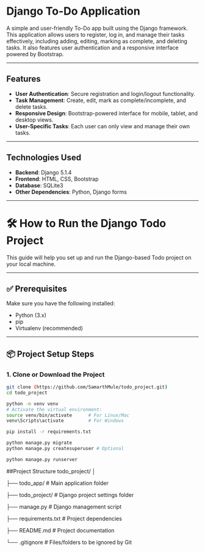 # **Django To-Do Application**

A simple and user-friendly To-Do app built using the Django framework. This application allows users to register, log in, and manage their tasks effectively, including adding, editing, marking as complete, and deleting tasks. It also features user authentication and a responsive interface powered by Bootstrap.

---

## **Features**
- **User Authentication**: Secure registration and login/logout functionality.
- **Task Management**: Create, edit, mark as complete/incomplete, and delete tasks.
- **Responsive Design**: Bootstrap-powered interface for mobile, tablet, and desktop views.
- **User-Specific Tasks**: Each user can only view and manage their own tasks.

---

## **Technologies Used**
- **Backend**: Django 5.1.4
- **Frontend**: HTML, CSS, Bootstrap
- **Database**: SQLite3
- **Other Dependencies**: Python, Django forms

---

# 🛠️ How to Run the Django Todo Project

This guide will help you set up and run the Django-based Todo project on your local machine.

---

## ✅ Prerequisites

Make sure you have the following installed:

- Python (3.x)
- pip
- Virtualenv (recommended)

---

## 📦 Project Setup Steps

### 1. Clone or Download the Project

```bash
git clone (https://github.com/SamarthMule/todo_project.git)
cd todo_project

python -m venv venv
# Activate the virtual environment:
source venv/bin/activate      # For Linux/Mac
venv\Scripts\activate         # For Windows

pip install -r requirements.txt

python manage.py migrate
python manage.py createsuperuser # Optional

python manage.py runserver
```
##Project Structure 
todo_project/
│

├── todo_app/                  # Main application folder

├── todo_project/              # Django project settings folder

├── manage.py                  # Django management script

├── requirements.txt           # Project dependencies

├── README.md                  # Project documentation

└── .gitignore                 # Files/folders to be ignored by Git

